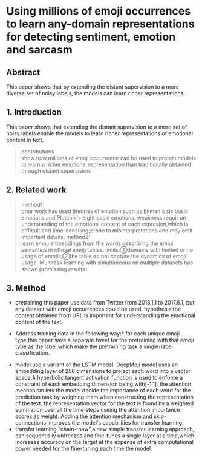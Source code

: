 # Using millions of emoji occurrences to learn any-domain representations for detecting sentiment, emotion and sarcasm

## Abstract 
  This paper shows that by extending the distant supervision to a  more diverse set of noisy labels, the 
  models can learn richer representations.
  ## 1. Introduction
  This paper shows that extending the distant supervision to a more set of noisy labels enable the models
  to learn richer representations of emotional content in text.
  >contributions<br>
    show how millions of emoji occurrence can be used to pretain models to learn a richer emotional
    representation than traditionally obtained through distant supervision.
## 2. Related work
  >method1:<br>prior work has used theories of emotion such as Ekman's six basic emotions and Plutchik's eight basic 
  emotions.
  weakness:requir an understanding of the emotional content of each expresion,which is difficult and 
  time-consuing;prone to misinterpretations and may omit important details.
  >method2:<br>learn emoji embeddings from the words describing the emoji semantics in official emoji tables.
  limits:①domains with limited or no usage of emojis,②the table do not capture the dynamicx of emoji usage.
  Multitask learning with simultaneous on multiple datasets has shown promissing results. 
 ## 3. Method 
  + pretraining
     this paper use data from Twitter from 2013.1.1 to 2017.6.1, but any dataset with emoji occurrences 
     could be used.
     hypothesis:the content obtained from URL is important for understanding the emotional
     content of the text.
  * Address training data in the following way:*
        for each unique emoji type,this paper save a separate tweet for the pretraining with that emoji type as
        the label,which make the pretraining task a single-label classification.
   + model
       use a variant of the LSTM model. DeepMoji model uses an embedding layer of 256 dimensions to project each word into 
       a vector space.A hyperbolic tangent activation function is used to enforce a constraint of each embedding dimension
       being with[-1,1].
       the attention mechanism lets the model decide the importance of each word for the prediction task by weighing 
       them when constructing the representation of the text.
       the representation vector for the text is found by a weighted summation over all the time steps useing the attention importance          scores as weight. Adding the attention mechanism and skip-connections improves the model's capabilities for transfer learning.
   + transfer learning
       "chain-thaw",a new simple transfer learning approach, can sequentially unfreezes and 
       fine-tunes a single layer at a time,which increases accuracy on the target at the expense of extra computational power needed for the fine-tuning.each time the model
      
     
     
     

